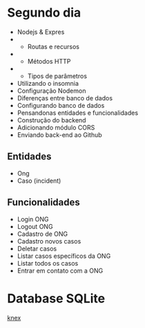 # Segundo dia

- Nodejs & Expres
- - Routas e recursos
- - Métodos HTTP
- - Tipos de parâmetros
- Utilizando o insomnia
- Configuração Nodemon
- Diferenças entre banco de dados
- Configurando banco de dados
- Pensandonas entidades e funcionalidades 
- Construção do backend
- Adicionando módulo CORS
- Enviando back-end ao Github

## Entidades

- Ong
- Caso (incident)

## Funcionalidades

- Login ONG
- Logout ONG
- Cadastro de ONG
- Cadastro novos casos
- Deletar casos
- Listar casos específicos da ONG
- Listar todos os casos
- Entrar em contato com a ONG 


# Database SQLite

[knex](http://knexjs.org/)
